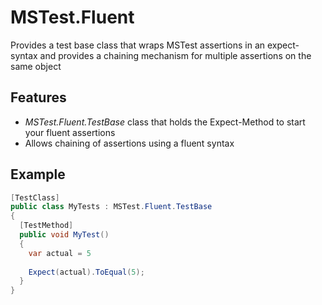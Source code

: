 # MSTest.Fluent #

Provides a test base class that wraps MSTest assertions in an expect-syntax and provides a chaining mechanism for multiple assertions on the same object

## Features

- _MSTest.Fluent.TestBase_ class that holds the Expect-Method to start your fluent assertions
- Allows chaining of assertions using a fluent syntax

## Example

```C#
[TestClass]
public class MyTests : MSTest.Fluent.TestBase
{
  [TestMethod]
  public void MyTest()
  {
    var actual = 5
    
    Expect(actual).ToEqual(5);
  }
}
```